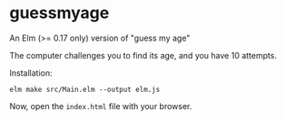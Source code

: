 # guessmyage
An Elm (>= 0.17 only) version of "guess my age"

The computer challenges you to find its age, and you have 10 attempts.

Installation:

```
elm make src/Main.elm --output elm.js
```

Now, open the `index.html` file with your browser.
